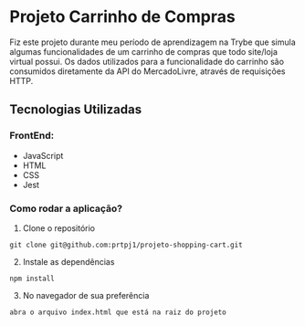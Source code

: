 # Projeto Carrinho de Compras

  Fiz este projeto durante meu período de aprendizagem na Trybe que simula algumas funcionalidades de um carrinho de compras que todo site/loja virtual possui.
  Os dados utilizados para a funcionalidade do carrinho são consumidos diretamente da API do MercadoLivre, através de requisições HTTP.


<h2>Tecnologias Utilizadas</h2>

<h3>FrontEnd:</h3>

* JavaScript
* HTML
* CSS
* Jest

<h3>Como rodar a aplicação?</h3>

1. Clone o repositório
```
git clone git@github.com:prtpj1/projeto-shopping-cart.git
``` 
2. Instale as dependências
```
npm install
```
3. No navegador de sua preferência
```
abra o arquivo index.html que está na raiz do projeto
```
